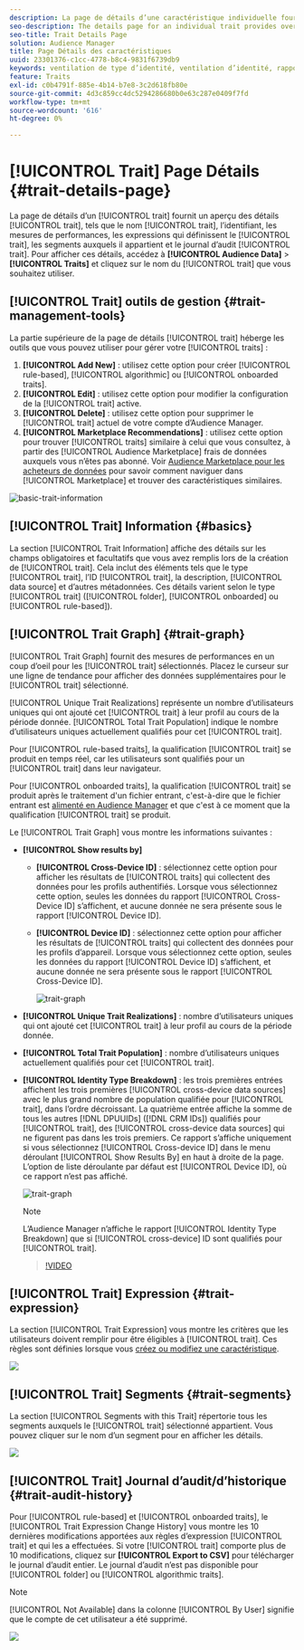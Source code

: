 ```yaml
---
description: La page de détails d’une caractéristique individuelle fournit un aperçu des informations telles que le nom, l’identifiant, les mesures de performances, les expressions qui définissent la caractéristique, les segments auxquels elle appartient et le journal d’audit de la caractéristique. Pour afficher ces détails, accédez à Audience Data > Caractéristiques et cliquez sur le nom de la caractéristique que vous souhaitez utiliser.
seo-description: The details page for an individual trait provides overview of information like the trait name, ID, performance metrics, expressions that define the trait, segments it belongs to, and the trait audit log. To vew these details, go to Audience Data > Traits and click the name of the trait you want to work with.
seo-title: Trait Details Page
solution: Audience Manager
title: Page Détails des caractéristiques
uuid: 23301376-c1cc-4778-b8c4-9831f6739db9
keywords: ventilation de type d’identité, ventilation d’identité, rapport d’identité d’audience, multi-appareils, identifiant multi-appareils, identifiant d’appareil
feature: Traits
exl-id: c0b4791f-885e-4b14-b7e8-3c2d618fb80e
source-git-commit: 4d3c859cc4dc5294286680b0e63c287e0409f7fd
workflow-type: tm+mt
source-wordcount: '616'
ht-degree: 0%

---
```


# [!UICONTROL Trait] Page Détails {#trait-details-page}

La page de détails d’un [!UICONTROL trait] fournit un aperçu des détails [!UICONTROL trait], tels que le nom [!UICONTROL trait], l’identifiant, les mesures de performances, les expressions qui définissent le [!UICONTROL trait], les segments auxquels il appartient et le journal d’audit [!UICONTROL trait]. Pour afficher ces détails, accédez à **[!UICONTROL Audience Data]** > **[!UICONTROL Traits]** et cliquez sur le nom du [!UICONTROL trait] que vous souhaitez utiliser.

## [!UICONTROL Trait] outils de gestion {#trait-management-tools}

La partie supérieure de la page de détails [!UICONTROL trait] héberge les outils que vous pouvez utiliser pour gérer votre [!UICONTROL traits] :

1. **[!UICONTROL Add New]** : utilisez cette option pour créer [!UICONTROL rule-based], [!UICONTROL algorithmic] ou [!UICONTROL onboarded traits].
2. **[!UICONTROL Edit]** : utilisez cette option pour modifier la configuration de la [!UICONTROL trait] active.
3. **[!UICONTROL Delete]** : utilisez cette option pour supprimer le [!UICONTROL trait] actuel de votre compte d’Audience Manager.
4. **[!UICONTROL Marketplace Recommendations]** : utilisez cette option pour trouver [!UICONTROL traits] similaire à celui que vous consultez, à partir des [!UICONTROL Audience Marketplace] frais de données auxquels vous n’êtes pas abonné. Voir [Audience Marketplace pour les acheteurs de données](../audience-marketplace/marketplace-data-buyers/marketplace-data-buyers.md) pour savoir comment naviguer dans [!UICONTROL Marketplace] et trouver des caractéristiques similaires.

![basic-trait-information](assets/basic-trait-information.png)

## [!UICONTROL Trait] Information {#basics}

La section [!UICONTROL Trait Information] affiche des détails sur les champs obligatoires et facultatifs que vous avez remplis lors de la création de [!UICONTROL trait]. Cela inclut des éléments tels que le type [!UICONTROL trait], l’ID [!UICONTROL trait], la description, [!UICONTROL data source] et d’autres métadonnées. Ces détails varient selon le type [!UICONTROL trait] ([!UICONTROL folder], [!UICONTROL onboarded] ou [!UICONTROL rule-based]).

## [!UICONTROL Trait Graph] {#trait-graph}

[!UICONTROL Trait Graph] fournit des mesures de performances en un coup d’oeil pour les [!UICONTROL trait] sélectionnés. Placez le curseur sur une ligne de tendance pour afficher des données supplémentaires pour le [!UICONTROL trait] sélectionné.

[!UICONTROL Unique Trait Realizations] représente un nombre d’utilisateurs uniques qui ont ajouté cet [!UICONTROL trait] à leur profil au cours de la période donnée. [!UICONTROL Total Trait Population] indique le nombre d’utilisateurs uniques actuellement qualifiés pour cet [!UICONTROL trait].

Pour [!UICONTROL rule-based traits], la qualification [!UICONTROL trait] se produit en temps réel, car les utilisateurs sont qualifiés pour un [!UICONTROL trait] dans leur navigateur.

Pour [!UICONTROL onboarded traits], la qualification [!UICONTROL trait] se produit après le traitement d&#39;un fichier entrant, c&#39;est-à-dire que le fichier entrant est [alimenté en Audience Manager](../../faq/faq-inbound-data-ingestion.md) et que c&#39;est à ce moment que la qualification [!UICONTROL trait] se produit.

Le [!UICONTROL Trait Graph] vous montre les informations suivantes :

* **[!UICONTROL Show results by]**
   * **[!UICONTROL Cross-Device ID]** : sélectionnez cette option pour afficher les résultats de [!UICONTROL traits] qui collectent des données pour les profils authentifiés. Lorsque vous sélectionnez cette option, seules les données du rapport [!UICONTROL Cross-Device ID] s’affichent, et aucune donnée ne sera présente sous le rapport [!UICONTROL Device ID].
   * **[!UICONTROL Device ID]** : sélectionnez cette option pour afficher les résultats de [!UICONTROL traits] qui collectent des données pour les profils d’appareil. Lorsque vous sélectionnez cette option, seules les données du rapport [!UICONTROL Device ID] s’affichent, et aucune donnée ne sera présente sous le rapport [!UICONTROL Cross-Device ID].

     ![trait-graph](assets/trait-summary.gif)

* **[!UICONTROL Unique Trait Realizations]** : nombre d’utilisateurs uniques qui ont ajouté cet [!UICONTROL trait] à leur profil au cours de la période donnée.
* **[!UICONTROL Total Trait Population]** : nombre d’utilisateurs uniques actuellement qualifiés pour cet [!UICONTROL trait].

* **[!UICONTROL Identity Type Breakdown]** : les trois premières entrées affichent les trois premières [!UICONTROL cross-device data sources] avec le plus grand nombre de population qualifiée pour [!UICONTROL trait], dans l’ordre décroissant. La quatrième entrée affiche la somme de tous les autres [!DNL DPUUIDs] ([!DNL CRM IDs]) qualifiés pour [!UICONTROL trait], des [!UICONTROL cross-device data sources] qui ne figurent pas dans les trois premiers. Ce rapport s’affiche uniquement si vous sélectionnez [!UICONTROL Cross-device ID] dans le menu déroulant [!UICONTROL Show Results By] en haut à droite de la page. L’option de liste déroulante par défaut est [!UICONTROL Device ID], où ce rapport n’est pas affiché.

  ![trait-graph](assets/trait-identity.png)

  >[!NOTE]
  >
  >L’Audience Manager n’affiche le rapport [!UICONTROL Identity Type Breakdown] que si [!UICONTROL cross-device] ID sont qualifiés pour [!UICONTROL trait].

  >[!VIDEO](https://video.tv.adobe.com/v/32077?captions=fre_fr)

## [!UICONTROL Trait] Expression {#trait-expression}

La section [!UICONTROL Trait Expression] vous montre les critères que les utilisateurs doivent remplir pour être éligibles à [!UICONTROL trait]. Ces règles sont définies lorsque vous [créez ou modifiez une caractéristique](../../features/traits/about-trait-builder.md).

![](assets/traitExpression.png)

## [!UICONTROL Trait] Segments {#trait-segments}

La section [!UICONTROL Segments with this Trait] répertorie tous les segments auxquels le [!UICONTROL trait] sélectionné appartient. Vous pouvez cliquer sur le nom d’un segment pour en afficher les détails.

![](assets/traitSegments.png)

## [!UICONTROL Trait] Journal d’audit/d’historique {#trait-audit-history}

Pour [!UICONTROL rule-based] et [!UICONTROL onboarded traits], le [!UICONTROL Trait Expression Change History] vous montre les 10 dernières modifications apportées aux règles d’expression [!UICONTROL trait] et qui les a effectuées. Si votre [!UICONTROL trait] comporte plus de 10 modifications, cliquez sur **[!UICONTROL Export to CSV]** pour télécharger le journal d’audit entier. Le journal d’audit n’est pas disponible pour [!UICONTROL folder] ou [!UICONTROL algorithmic traits].

>[!NOTE]
>
>[!UICONTROL Not Available] dans la colonne [!UICONTROL By User] signifie que le compte de cet utilisateur a été supprimé.

![](assets/traitHistory.png)
